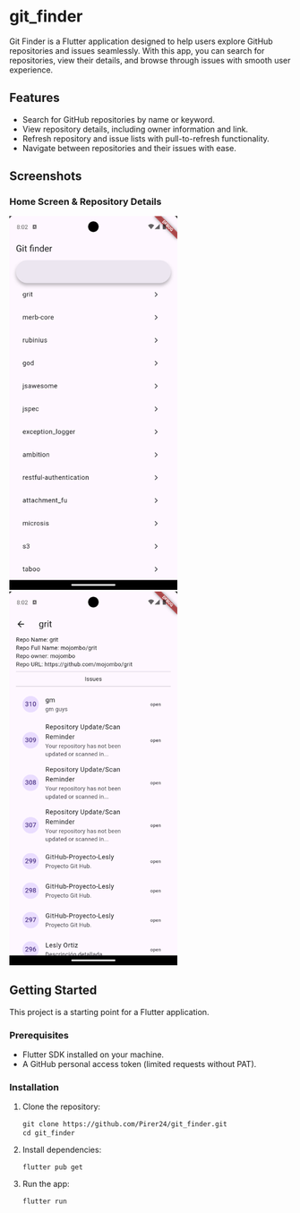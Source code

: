 # git_finder

Git Finder is a Flutter application designed to help users explore GitHub repositories and issues seamlessly. With this app, you can search for repositories, view their details, and browse through issues with smooth user experience.

## Features

- Search for GitHub repositories by name or keyword.
- View repository details, including owner information and link.
- Refresh repository and issue lists with pull-to-refresh functionality.
- Navigate between repositories and their issues with ease.

## Screenshots

### Home Screen & Repository Details
<div>
<img src="screenshots/home.png" alt="Home Screen" width="300">
&nbsp
<img src="screenshots/details.png" alt="Repository Details" width="300">
</div>

## Getting Started

This project is a starting point for a Flutter application.

### Prerequisites

- Flutter SDK installed on your machine.
- A GitHub personal access token (limited requests without PAT).

### Installation

1. Clone the repository:
   ```
   git clone https://github.com/Pirer24/git_finder.git
   cd git_finder

2. Install dependencies:
    ```
    flutter pub get

3. Run the app:
    ```
    flutter run